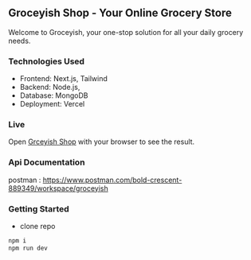 ## Groceyish Shop - Your Online Grocery Store

Welcome to Groceyish, your one-stop solution for all your daily grocery needs. 


### Technologies Used

- Frontend: Next.js, Tailwind
- Backend: Node.js,
- Database: MongoDB
- Deployment: Vercel

### Live
Open [Grceyish Shop](https://groceyish-shop.vercel.app/) with your browser to see the result.


### Api Documentation

postman : https://www.postman.com/bold-crescent-889349/workspace/groceyish


### Getting Started

- clone repo

```bash
npm i
npm run dev

```






